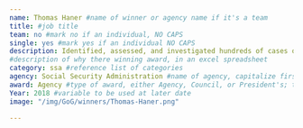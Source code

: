 ```yaml
---
name: Thomas Haner #name of winner or agency name if it's a team
title: #job title
team: no #mark no if an individual, NO CAPS
single: yes #mark yes if an individual NO CAPS
description: Identified, assessed, and investigated hundreds of cases of potential fraud and misuse of benefits. Thomas’ commitment to the stewardship of taxpayer money and prevention of fraud, waste, and abuse resulted in the recovery of more than $667,000.
#description of why there winning award, in an excel spreadsheet
category: ssa #reference list of categories
agency: Social Security Administration #name of agency, capitalize first letter of each name
award: Agency #type of award, either Agency, Council, or President's; this is case sensitive so make sure to match the options listed exactly. This section generates the format of the card
Year: 2018 #variable to be used at later date
image: "/img/GoG/winners/Thomas-Haner.png"

---
```

